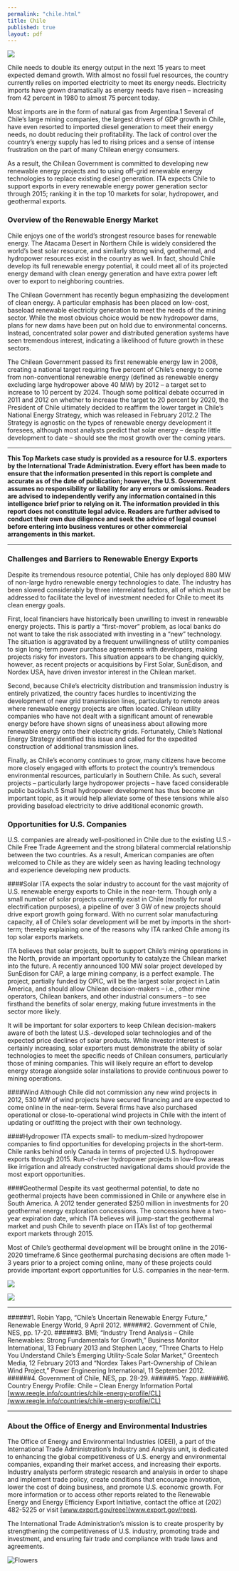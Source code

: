 ```yaml
---
permalink: "chile.html"
title: Chile
published: true
layout: pdf
---
```


![](images/chile1.png)

Chile needs to double its energy output in the next 15 years to meet expected demand growth. With almost no fossil fuel resources, the country currently relies on imported electricity to meet its energy needs. Electricity imports have grown dramatically as energy needs have risen – increasing from 42 percent in 1980 to almost 75 percent today.

Most imports are in the form of natural gas from Argentina.1 Several of Chile’s large mining companies, the largest drivers of GDP growth in Chile, have even resorted to imported diesel generation to meet their energy needs, no doubt reducing their profitability. The lack of control over the country’s energy supply has led to rising prices and a sense of intense frustration on the part of many Chilean energy consumers.

As a result, the Chilean Government is committed to developing new renewable energy projects and to using off-grid renewable energy technologies to replace existing diesel generation. ITA expects Chile to support exports in every renewable energy power generation sector through 2015; ranking it in the top 10 markets for solar, hydropower, and geothermal exports.

<h3 id="overview-of-the-renewable-energy-market">Overview of the Renewable Energy Market</h3>

Chile enjoys one of the world’s strongest resource bases for renewable energy. The Atacama Desert in Northern Chile is widely considered the world’s best solar resource, and similarly strong wind, geothermal, and hydropower resources exist in the country as well. In fact, should Chile develop its full renewable energy potential, it could meet all of its projected energy demand with clean energy generation and have extra power left over to export to neighboring countries.

The Chilean Government has recently begun emphasizing the development of clean energy. A particular emphasis has been placed on low-cost, baseload renewable electricity generation to meet the needs of the mining sector. While the most obvious choice would be new hydropower dams, plans for new dams have been put on hold due to environmental concerns. Instead, concentrated solar power and distributed generation systems have seen tremendous interest, indicating a likelihood of future growth in these sectors.

The Chilean Government passed its first renewable energy law in 2008, creating a national target requiring five percent of Chile’s energy to come from non-conventional renewable energy (defined as renewable energy excluding large hydropower above 40 MW) by 2012 – a target set to increase to 10 percent by 2024. Though some political debate occurred in 2011 and 2012 on whether to increase the target to 20 percent by 2020, the President of Chile ultimately decided to reaffirm the lower target in Chile’s National Energy Strategy, which was released in February 2012.2 The Strategy is agnostic on the types of renewable energy development it foresees, although most analysts predict that solar energy – despite little development to date – should see the most growth over the coming years.


---

**This Top Markets case study is provided as a resource for U.S. exporters by the International Trade Administration. Every
effort has been made to ensure that the information presented in this report is complete and accurate as of the date of
publication; however, the U.S. Government assumes no responsibility or liability for any errors or omissions. Readers are
advised to independently verify any information contained in this intelligence brief prior to relying on it. The information
provided in this report does not constitute legal advice. Readers are further advised to conduct their own due diligence and
seek the advice of legal counsel before entering into business ventures or other commercial arrangements in this market.**

---

<h3 id="challenges-and-barriers-to-renewable-energy-exports">Challenges and Barriers to Renewable Energy Exports</h3>

Despite its tremendous resource potential, Chile has only deployed 880 MW of non-large hydro renewable energy technologies to date. The industry has been slowed considerably by three interrelated factors, all of which must be addressed to facilitate the level of investment needed for Chile to meet its clean energy goals.

First, local financiers have historically been unwilling to invest in renewable energy projects. This is partly a “first-mover” problem, as local banks do not want to take the risk associated with investing in a “new” technology. The situation is aggravated by a frequent unwillingness of utility companies to sign long-term power purchase agreements with developers, making projects risky for investors. This situation appears to be changing quickly, however, as recent projects or acquisitions by First Solar, SunEdison, and Nordex USA, have driven investor interest in the Chilean market.

Second, because Chile’s electricity distribution and transmission industry is entirely privatized, the country faces hurdles to incentivizing the development of new grid transmission lines, particularly to remote areas where renewable energy projects are often located. Chilean utility companies who have not dealt with a significant amount of renewable energy before have shown signs of uneasiness about allowing more renewable energy onto their electricity grids. Fortunately, Chile’s National Energy Strategy identified this issue and called for the expedited construction of additional transmission lines. 

Finally, as Chile’s economy continues to grow, many citizens have become more closely engaged with efforts to protect the country’s tremendous environmental resources, particularly in Southern Chile. As such, several projects – particularly large hydropower projects – have faced considerable public backlash.5 Small hydropower development has thus become an important topic, as it would help alleviate some of these tensions while also providing baseload electricity to drive additional economic growth.

<h3 id="opportunities-for-u.s.-companies">Opportunities for U.S. Companies</h3>

U.S. companies are already well-positioned in Chile due to the existing U.S.-Chile Free Trade Agreement and the strong bilateral commercial relationship between the two countries. As a result, American companies are often welcomed to Chile as they are widely seen as having leading technology and experience developing new products.

####Solar
ITA expects the solar industry to account for the vast majority of U.S. renewable energy exports to Chile in the near-term. Though only a small number of solar projects currently exist in Chile (mostly for rural electrification purposes), a pipeline of over 3 GW of new projects should drive export growth going forward. With no current solar manufacturing capacity, all of Chile’s solar development will be met by imports in the short-term; thereby explaining one of the reasons why ITA ranked Chile among its top solar exports markets.

ITA believes that solar projects, built to support Chile’s mining operations in the North, provide an important opportunity to catalyze the Chilean market into the future. A recently announced 100 MW solar project developed by SunEdison for CAP, a large mining company, is a perfect example. The project, partially funded by OPIC, will be the largest solar project in Latin America, and should allow Chilean decision-makers – i.e., other mine operators, Chilean bankers, and other industrial consumers – to see firsthand the benefits of solar energy, making future investments in the sector more likely.

It will be important for solar exporters to keep Chilean decision-makers aware of both the latest U.S.-developed solar technologies and of the expected price declines of solar products. While investor interest is certainly increasing, solar exporters must demonstrate the ability of solar technologies to meet the specific needs of Chilean consumers, particularly those of mining companies. This will likely require an effort to develop energy storage alongside solar installations to provide continuous power to mining operations.

####Wind
Although Chile did not commission any new wind projects in 2012, 530 MW of wind projects have secured financing and are expected to come online in the near-term. Several firms have also purchased operational or close-to-operational wind projects in Chile with the intent of updating or outfitting the project with their own technology.

####Hydropower
ITA expects small- to medium-sized hydropower companies to find opportunities for developing projects in the short-term. Chile ranks behind only Canada in terms of projected U.S. hydropower exports through 2015. Run-of-river hydropower projects in low-flow areas like irrigation and already constructed navigational dams should provide the most export opportunities.

####Geothermal 
Despite its vast geothermal potential, to date no geothermal projects have been commissioned in Chile or anywhere else in South America. A 2012 tender generated $250 million in investments for 20 geothermal energy exploration concessions. The concessions have a two-year expiration date, which ITA believes will jump-start the geothermal market and push Chile to seventh place on ITA’s list of top geothermal export markets through 2015.

Most of Chile’s geothermal development will be brought online in the 2016-2020 timeframe.6 Since geothermal purchasing decisions are often made 1-3 years prior to a project coming online, many of these projects could provide important export opportunities for U.S. companies in the near-term.

![](images/chile2.png)

![](images/re-green.png)

---

######1. Robin Yapp, “Chile’s Uncertain Renewable Energy Future,” Renewable Energy World, 9 April 2012.
######2. Government of Chile, NES, pp. 17-20.
######3. BMI; “Industry Trend Analysis – Chile Renewables: Strong Fundamentals for Growth,” Business Monitor International, 13 February 2013 and Stephen Lacey, “Three Charts to Help You Understand Chile’s Emerging Utility-Scale Solar Market,” Greentech Media, 12 February 2013 and “Nordex Takes Part-Ownership of Chilean Wind Project,” Power Engineering International, 11 September 2012.
######4. Government of Chile, NES, pp. 28-29.
######5. Yapp.
######6. Country Energy Profile: Chile – Clean Energy Information Portal [www.reegle.info/countries/chile-energy-profile/CL](www.reegle.info/countries/chile-energy-profile/CL)

---

<h3 id="about-the-office-of-energy-and-environmental-industries">About the Office of Energy and Environmental Industries</h3>

The Office of Energy and Environmental Industries (OEEI), a part of the International Trade Administration’s Industry and Analysis unit, is dedicated to enhancing the global competitiveness of U.S. energy and environmental companies, expanding their market access, and increasing their exports. Industry analysts perform strategic research and analysis in order to shape and implement trade policy, create conditions that encourage innovation, lower the cost of doing business, and promote U.S. economic growth. For more information or to access other reports related to the Renewable Energy and Energy Efficiency Export Initiative, contact the office at (202) 482-5225 or visit [www.export.gov/reee](www.export.gov/reee).

The International Trade Administration’s mission is to create prosperity by strengthening the competitiveness of U.S. industry, promoting trade and investment, and ensuring fair trade and compliance with trade laws and agreements.

![Flowers](images/ita.jpg)
